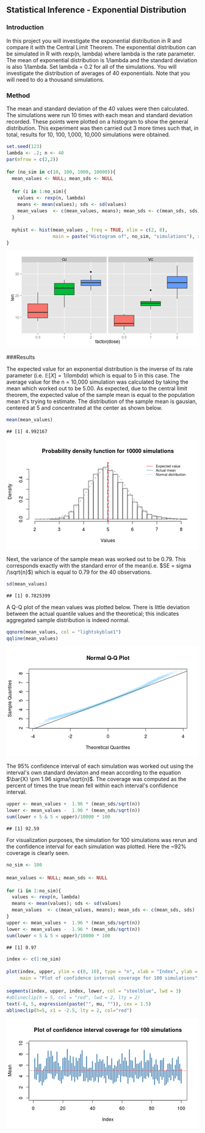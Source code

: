 ## Statistical Inference - Exponential Distribution

### Introduction
In this project you will investigate the exponential distribution in R and compare it with the Central Limit Theorem. The exponential distribution can be simulated in R with rexp(n, lambda) where lambda is the rate parameter. The mean of exponential distribution is 1/lambda and the standard deviation is also 1/lambda. Set lambda = 0.2 for all of the simulations. You will investigate the distribution of averages of 40 exponentials. Note that you will need to do a thousand simulations.

### Method




The mean and standard deviation of the 40 values were then calculated. The simulations were run 10 times with each mean and standard deviation recorded. These points were plotted on a histogram to show the general distribution. This experiment was then carried out 3 more times such that, in total, results for 10, 100, 1,000, 10,000 simulations were obtained.



```r
set.seed(123)
lambda <- .2; n <- 40
par(mfrow = c(2,2))

for (no_sim in c(10, 100, 1000, 10000)){
  mean_values <- NULL; mean_sds <- NULL
  
  for (i in 1:no_sim){
    values <- rexp(n, lambda)
    means <- mean(values); sds <- sd(values)
    mean_values  <- c(mean_values, means); mean_sds <- c(mean_sds, sds)
  }

  myhist <- hist(mean_values , freq = TRUE, xlim = c(2, 8), 
                 main = paste("Histogram of", no_sim, "simulations"), xlab = "Values")
}
```

![plot of chunk unnamed-chunk-2](figure/unnamed-chunk-2-1.png) 

###Results

The expected value for an exponential distribution is the inverse of its rate parameter (i.e. $\mathbb{E}[X] = 1 / lambda$) which is equal to 5 in this case. The average value for the n = 10,000 simulation was calculated by taking the mean which worked out to be 5.00. As expected, due to the central limit theorem, the expected value of the sample mean is equal to the population mean it's trying to estimate. The distribution of the sample mean is gausian, centered at 5 and concentrated at the center as shown below.


```r
mean(mean_values)
```

```
## [1] 4.992167
```

![plot of chunk unnamed-chunk-4](figure/unnamed-chunk-4-1.png) 

Next, the variance of the sample mean was worked out to be 0.79. This corresponds exactly with the standard error of the mean(i.e. $SE = sigma /\sqrt{n}$) which is equal to 0.79 for the 40 observations. 


```r
sd(mean_values)
```

```
## [1] 0.7825399
```

A Q-Q plot of the mean values was plotted below. There is little deviation between the actual quantile values and the theoretical; this indicates aggregated sample distribution is indeed normal.


```r
qqnorm(mean_values, col = "lightskyblue1")
qqline(mean_values)
```

![plot of chunk unnamed-chunk-5](figure/unnamed-chunk-5-1.png) 

The 95% confidence interval of each simulation was worked out using the interval's own standard deviaton and mean according to the equation $\bar{X} \pm 1.96 sigma/\sqrt{n}$. The coverage was computed as the percent of times the true mean fell within each interval's confidence interval.


```r
upper <- mean_values +  1.96 * (mean_sds/sqrt(n))
lower <- mean_values -  1.96 * (mean_sds/sqrt(n))
sum(lower < 5 & 5 < upper)/10000 * 100
```

```
## [1] 92.59
```

For visualization purposes, the simulation for 100 simulations was rerun and the confidence interval for each simulation was plotted. Here the ~92% coverage is clearly seen.


```r
no_sim <- 100

mean_values <- NULL; mean_sds <- NULL

for (i in 1:no_sim){
  values <- rexp(n, lambda)
  means <- mean(values); sds <- sd(values)
  mean_values  <- c(mean_values, means); mean_sds <- c(mean_sds, sds)
}
upper <- mean_values +  1.96 * (mean_sds/sqrt(n))
lower <- mean_values -  1.96 * (mean_sds/sqrt(n))
sum(lower < 5 & 5 < upper)/10000 * 100
```

```
## [1] 0.97
```

```r
index <- c(1:no_sim)

plot(index, upper, ylim = c(0, 10), type = "n", xlab = "Index", ylab = "Mean", 
     main = "Plot of confidence interval coverage for 100 simulations")

segments(index, upper, index, lower, col = "steelblue", lwd = 3)
#ablineclip(h = 5, col = "red", lwd = 2, lty = 2)
text(-8, 5, expression(paste("", mu, "")), cex = 1.5)
ablineclip(h=5, x1 = -2.5, lty = 2, col="red")
```

![plot of chunk unnamed-chunk-7](figure/unnamed-chunk-7-1.png) 
